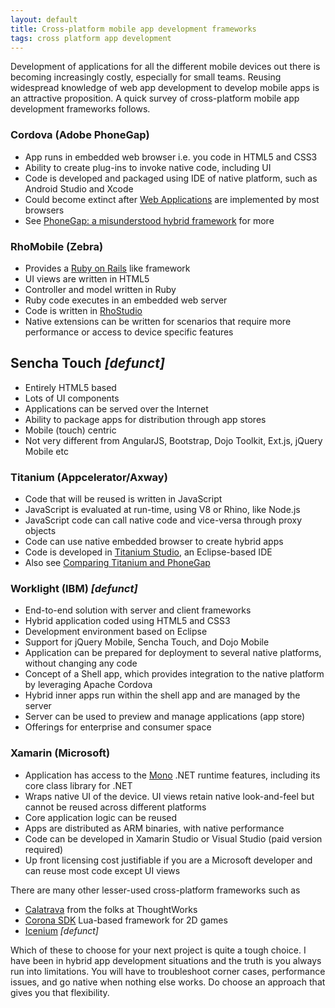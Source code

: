 ```yaml
---
layout: default
title: Cross-platform mobile app development frameworks
tags: cross platform app development
---
```


Development of applications for all the different mobile devices out there is becoming increasingly costly, especially for small teams. Reusing widespread knowledge of web app development to develop mobile apps is an attractive proposition. A quick survey of cross-platform mobile app development frameworks follows.

### Cordova (Adobe PhoneGap)

* App runs in embedded web browser i.e. you code in HTML5 and CSS3
* Ability to create plug-ins to invoke native code, including UI
* Code is developed and packaged using IDE of native platform, such as Android Studio and Xcode
* Could become extinct after [Web Applications](http://www.w3.org/2008/webapps/) are implemented by most browsers
* See [PhoneGap: a misunderstood hybrid framework](http://www.asyncdev.net/2012/10/phonegap-a-misunderstood-hybrid-framework/) for more

### RhoMobile (Zebra)

* Provides a [Ruby on Rails](http://rubyonrails.org/) like framework
* UI views are written in HTML5
* Controller and model written in Ruby
* Ruby code executes in an embedded web server
* Code is written in [RhoStudio](https://github.com/rhomobile/rhostudio)
* Native extensions can be written for scenarios that require more performance or access to device specific features

## Sencha Touch _[defunct]_

* Entirely HTML5 based
* Lots of UI components
* Applications can be served over the Internet
* Ability to package apps for distribution through app stores
* Mobile (touch) centric
* Not very different from AngularJS, Bootstrap, Dojo Toolkit, Ext.js, jQuery Mobile etc

### Titanium (Appcelerator/Axway)

* Code that will be reused is written in JavaScript
* JavaScript is evaluated at run-time, using V8 or Rhino, like Node.js
* JavaScript code can call native code and vice-versa through proxy objects
* Code can use native embedded browser to create hybrid apps
* Code is developed in [Titanium Studio](http://www.appcelerator.com/platform/titanium-studio/), an Eclipse-based IDE
* Also see [Comparing Titanium and PhoneGap](http://www.appcelerator.com/blog/2012/05/comparing-titanium-and-phonegap/)

### Worklight (IBM) _[defunct]_

* End-to-end solution with server and client frameworks
* Hybrid application coded using HTML5 and CSS3
* Development environment based on Eclipse
* Support for jQuery Mobile, Sencha Touch, and Dojo Mobile
* Application can be prepared for deployment to several native platforms, without changing any code
* Concept of a Shell app, which provides integration to the native platform by leveraging Apache Cordova
* Hybrid inner apps run within the shell app and are managed by the server
* Server can be used to preview and manage applications (app store)
* Offerings for enterprise and consumer space

### Xamarin (Microsoft)

* Application has access to the [Mono](http://mono-project.com/) .NET runtime features, including its core class library for .NET
* Wraps native UI of the device. UI views retain native look-and-feel but cannot be reused across different platforms
* Core application logic can be reused
* Apps are distributed as ARM binaries, with native performance
* Code can be developed in Xamarin Studio or Visual Studio (paid version required)
* Up front licensing cost justifiable if you are a Microsoft developer and can reuse most code except UI views

There are many other lesser-used cross-platform frameworks such as

* [Calatrava](http://calatrava.github.io/) from the folks at ThoughtWorks
* [Corona SDK](http://www.coronalabs.com/) Lua-based framework for 2D games
* [Icenium](http://www.icenium.com/) _[defunct]_

Which of these to choose for your next project is quite a tough choice. I have been in hybrid app development situations and the truth is you always run into limitations. You will have to troubleshoot corner cases, performance issues, and go native when nothing else works. Do choose an approach that gives you that flexibility.
